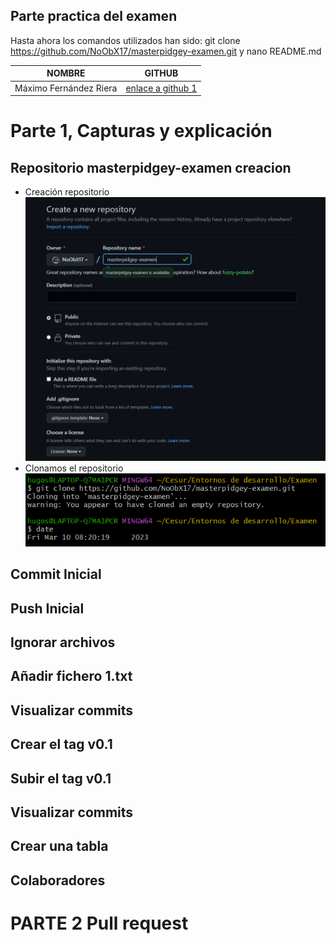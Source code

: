 ## Parte practica del examen
Hasta ahora los comandos utilizados han sido: 
git clone https://github.com/NoObX17/masterpidgey-examen.git y nano README.md

|NOMBRE                |GITHUB                                              |
|----------------------|------------------------------------------------------------|
|Máximo Fernández Riera|[enlace a github 1](https://github.com/maximofernandezriera)|

# Parte 1, Capturas y explicación
## Repositorio masterpidgey-examen creacion
* Creación repositorio
![imagenRepo](https://github.com/NoObX17/masterpidgey-examen/blob/main/capturas/Captura.PNG)
* Clonamos el repositorio
![imagenClone](https://github.com/NoObX17/masterpidgey-examen/blob/main/capturas/CapturaClone.PNG)

## Commit Inicial

## Push Inicial

## Ignorar archivos

## Añadir fichero 1.txt

## Visualizar commits

## Crear el tag v0.1

## Subir el tag v0.1

## Visualizar commits

## Crear una tabla

## Colaboradores

# PARTE 2 Pull request
